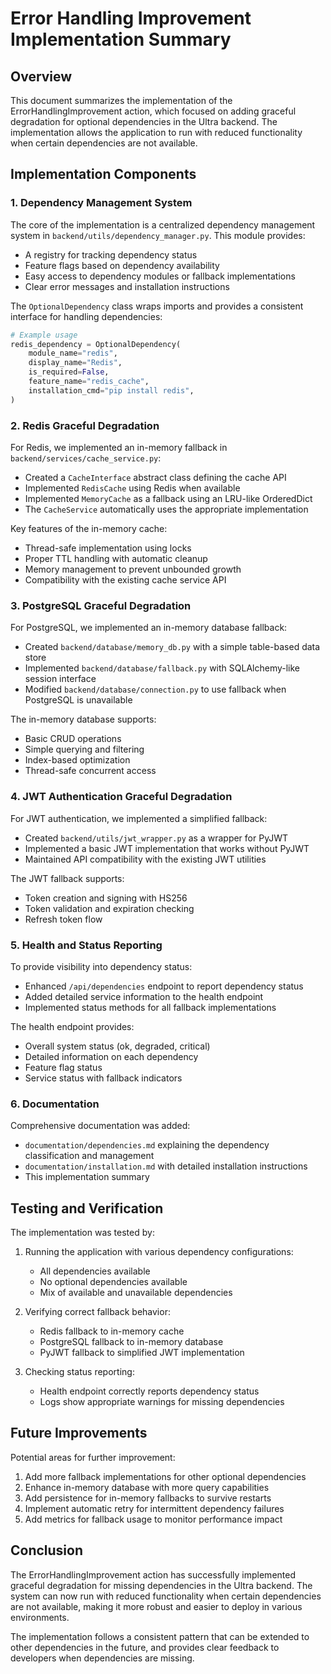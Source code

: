 # Error Handling Improvement Implementation Summary

## Overview

This document summarizes the implementation of the ErrorHandlingImprovement action, which focused on adding graceful degradation for optional dependencies in the Ultra backend. The implementation allows the application to run with reduced functionality when certain dependencies are not available.

## Implementation Components

### 1. Dependency Management System

The core of the implementation is a centralized dependency management system in `backend/utils/dependency_manager.py`. This module provides:

- A registry for tracking dependency status
- Feature flags based on dependency availability
- Easy access to dependency modules or fallback implementations
- Clear error messages and installation instructions

The `OptionalDependency` class wraps imports and provides a consistent interface for handling dependencies:

```python
# Example usage
redis_dependency = OptionalDependency(
    module_name="redis",
    display_name="Redis",
    is_required=False,
    feature_name="redis_cache",
    installation_cmd="pip install redis",
)
```

### 2. Redis Graceful Degradation

For Redis, we implemented an in-memory fallback in `backend/services/cache_service.py`:

- Created a `CacheInterface` abstract class defining the cache API
- Implemented `RedisCache` using Redis when available
- Implemented `MemoryCache` as a fallback using an LRU-like OrderedDict
- The `CacheService` automatically uses the appropriate implementation

Key features of the in-memory cache:

- Thread-safe implementation using locks
- Proper TTL handling with automatic cleanup
- Memory management to prevent unbounded growth
- Compatibility with the existing cache service API

### 3. PostgreSQL Graceful Degradation

For PostgreSQL, we implemented an in-memory database fallback:

- Created `backend/database/memory_db.py` with a simple table-based data store
- Implemented `backend/database/fallback.py` with SQLAlchemy-like session interface
- Modified `backend/database/connection.py` to use fallback when PostgreSQL is unavailable

The in-memory database supports:

- Basic CRUD operations
- Simple querying and filtering
- Index-based optimization
- Thread-safe concurrent access

### 4. JWT Authentication Graceful Degradation

For JWT authentication, we implemented a simplified fallback:

- Created `backend/utils/jwt_wrapper.py` as a wrapper for PyJWT
- Implemented a basic JWT implementation that works without PyJWT
- Maintained API compatibility with the existing JWT utilities

The JWT fallback supports:

- Token creation and signing with HS256
- Token validation and expiration checking
- Refresh token flow

### 5. Health and Status Reporting

To provide visibility into dependency status:

- Enhanced `/api/dependencies` endpoint to report dependency status
- Added detailed service information to the health endpoint
- Implemented status methods for all fallback implementations

The health endpoint provides:

- Overall system status (ok, degraded, critical)
- Detailed information on each dependency
- Feature flag status
- Service status with fallback indicators

### 6. Documentation

Comprehensive documentation was added:

- `documentation/dependencies.md` explaining the dependency classification and management
- `documentation/installation.md` with detailed installation instructions
- This implementation summary

## Testing and Verification

The implementation was tested by:

1. Running the application with various dependency configurations:

   - All dependencies available
   - No optional dependencies available
   - Mix of available and unavailable dependencies

2. Verifying correct fallback behavior:

   - Redis fallback to in-memory cache
   - PostgreSQL fallback to in-memory database
   - PyJWT fallback to simplified JWT implementation

3. Checking status reporting:
   - Health endpoint correctly reports dependency status
   - Logs show appropriate warnings for missing dependencies

## Future Improvements

Potential areas for further improvement:

1. Add more fallback implementations for other optional dependencies
2. Enhance in-memory database with more query capabilities
3. Add persistence for in-memory fallbacks to survive restarts
4. Implement automatic retry for intermittent dependency failures
5. Add metrics for fallback usage to monitor performance impact

## Conclusion

The ErrorHandlingImprovement action has successfully implemented graceful degradation for missing dependencies in the Ultra backend. The system can now run with reduced functionality when certain dependencies are not available, making it more robust and easier to deploy in various environments.

The implementation follows a consistent pattern that can be extended to other dependencies in the future, and provides clear feedback to developers when dependencies are missing.
